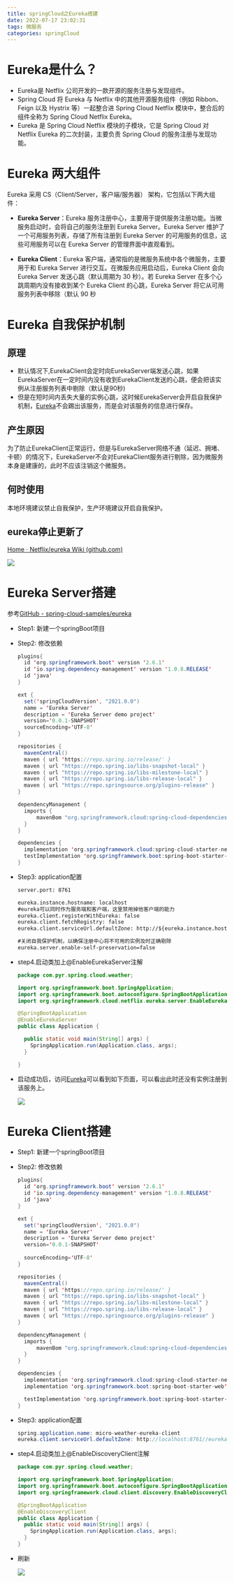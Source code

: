 ```yaml
---
title: springCloud之Eureka搭建
date: 2022-07-17 23:02:31
tags: 微服务
categories: springCloud
---
```


# Eureka是什么？

- Eureka是 Netflix 公司开发的一款开源的服务注册与发现组件。
- Spring Cloud 将 Eureka 与 Netflix 中的其他开源服务组件（例如 Ribbon、Feign 以及 Hystrix 等）一起整合进 Spring Cloud Netflix 模块中，整合后的组件全称为 Spring Cloud Netflix Eureka。
- Eureka 是 Spring Cloud Netflix 模块的子模块，它是 Spring Cloud 对 Netflix Eureka 的二次封装，主要负责 Spring Cloud 的服务注册与发现功能。

# Eureka 两大组件

Eureka 采用 CS（Client/Server，客户端/服务器） 架构，它包括以下两大组件：

- **Eureka Server**：Eureka 服务注册中心，主要用于提供服务注册功能。当微服务启动时，会将自己的服务注册到 Eureka Server。Eureka Server 维护了一个可用服务列表，存储了所有注册到 Eureka Server 的可用服务的信息，这些可用服务可以在 Eureka Server 的管理界面中直观看到。

- **Eureka Client**：Eureka 客户端，通常指的是微服务系统中各个微服务，主要用于和 Eureka Server 进行交互。在微服务应用启动后，Eureka Client 会向 Eureka Server 发送心跳（默认周期为 30 秒）。若 Eureka Server 在多个心跳周期内没有接收到某个 Eureka Client 的心跳，Eureka Server 将它从可用服务列表中移除（默认 90 秒



# Eureka 自我保护机制

## 原理

- 默认情况下,EurekaClient会定时向EurekaServer端发送心跳，如果EurekaServer在一定时间内没有收到EurekaClient发送的心跳，便会把该实例从注册服务列表中剔除（默认是90秒)
- 但是在短时间内丢失大量的实例心跳，这时候EurekaServer会开启自我保护机制，[Eureka](https://so.csdn.net/so/search?q=Eureka&spm=1001.2101.3001.7020)不会踢出该服务，而是会对该服务的信息进行保存。

## 产生原因

为了防止EurekaClient正常运行，但是与EurekaServer网络不通（延迟、拥堵、卡顿）的情况下，EurekaServer不会对EurekaClient服务进行剔除，因为微服务本身是建康的，此时不应该注销这个微服务。

## 何时使用

本地环境建议禁止自我保护，生产环境建议开启自我保护。



## eureka停止更新了

[Home · Netflix/eureka Wiki (github.com)](https://github.com/Netflix/eureka/wiki)

<img src="https://tva1.sinaimg.cn/large/e6c9d24ely1h5fdi19u9dj215a0u0q7v.jpg" style="zoom:100%;" />



# Eureka Server搭建

参考[GitHub - spring-cloud-samples/eureka](https://github.com/spring-cloud-samples/eureka)

- Step1: 新建一个springBoot项目

- Step2: 修改依赖

  ```java
  plugins{
  	id 'org.springframework.boot' version '2.6.1'
  	id 'io.spring.dependency-management' version '1.0.8.RELEASE'
  	id 'java'
  }
  
  ext {
  	set('springCloudVersion', "2021.0.0")
  	name = 'Eureka Server'
  	description = 'Eureka Server demo project'
  	version='0.0.1-SNAPSHOT'
  	sourceEncoding='UTF-8'
  }
  
  repositories {
  	mavenCentral()
  	maven { url 'https://repo.spring.io/release/' }
  	maven { url "https://repo.spring.io/libs-snapshot-local" }
  	maven { url "https://repo.spring.io/libs-milestone-local" }
  	maven { url "https://repo.spring.io/libs-release-local" }
  	maven { url "https://repo.springsource.org/plugins-release" }
  }
  
  dependencyManagement {
  	imports {
  		mavenBom "org.springframework.cloud:spring-cloud-dependencies:${springCloudVersion}"
  	}
  }
  
  dependencies {
  	implementation 'org.springframework.cloud:spring-cloud-starter-netflix-eureka-server'
  	testImplementation 'org.springframework.boot:spring-boot-starter-test'
  }
  ```

- Step3: application配置

  ```xml
  server.port: 8761
  
  eureka.instance.hostname: localhost
  #eureka可以同时作为服务端和客户端，这里禁用掉他客户端的能力
  eureka.client.registerWithEureka: false
  eureka.client.fetchRegistry: false
  eureka.client.serviceUrl.defaultZone: http://${eureka.instance.hostname}:${server.port}/eureka/
  
  #关闭自我保护机制，以确保注册中心将不可用的实例及时正确剔除
  eureka.server.enable-self-preservation=false
  ```

- step4.启动类加上@EnableEurekaServer注解

  ```java
  package com.pyr.spring.cloud.weather;
  
  import org.springframework.boot.SpringApplication;
  import org.springframework.boot.autoconfigure.SpringBootApplication;
  import org.springframework.cloud.netflix.eureka.server.EnableEurekaServer;
  
  @SpringBootApplication
  @EnableEurekaServer
  public class Application {
  
    public static void main(String[] args) {
      SpringApplication.run(Application.class, args);
    }
  
  }
  
  ```

- 启动成功后，访问[Eureka](http://localhost:8761/)可以看到如下页面，可以看出此时还没有实例注册到该服务上。

  ![](https://tva1.sinaimg.cn/large/e6c9d24ely1h5ap4xbr46j21ex0u0jvx.jpg)

# Eureka Client搭建

- Step1: 新建一个springBoot项目

- Step2: 修改依赖

  ```java
  plugins{
  	id 'org.springframework.boot' version '2.6.1'
  	id 'io.spring.dependency-management' version '1.0.8.RELEASE'
  	id 'java'
  }
  
  ext {
  	set('springCloudVersion', "2021.0.0")
  	name = 'Eureka Server'
  	description = 'Eureka Server demo project'
  	version='0.0.1-SNAPSHOT'
      
  	sourceEncoding='UTF-8'
  }
  
  repositories {
  	mavenCentral()
  	maven { url 'https://repo.spring.io/release/' }
  	maven { url "https://repo.spring.io/libs-snapshot-local" }
  	maven { url "https://repo.spring.io/libs-milestone-local" }
  	maven { url "https://repo.spring.io/libs-release-local" }
  	maven { url "https://repo.springsource.org/plugins-release" }
  }
  
  dependencyManagement {
  	imports {
  		mavenBom "org.springframework.cloud:spring-cloud-dependencies:${springCloudVersion}"
  	}
  }
  
  dependencies {
  	implementation 'org.springframework.cloud:spring-cloud-starter-netflix-eureka-client'
  	implementation 'org.springframework.boot:spring-boot-starter-web'
  
  	testImplementation 'org.springframework.boot:spring-boot-starter-test'
  }
  ```

- Step3: application配置

  ```java
  spring.application.name: micro-weather-eureka-client
  eureka.client.serviceUrl.defaultZone: http://localhost:8761//eureka/
  ```

- step4.启动类加上@EnableDiscoveryClient注解

  ```java
  package com.pyr.spring.cloud.weather;
  
  import org.springframework.boot.SpringApplication;
  import org.springframework.boot.autoconfigure.SpringBootApplication;
  import org.springframework.cloud.client.discovery.EnableDiscoveryClient;
  
  @SpringBootApplication
  @EnableDiscoveryClient
  public class Application {
    public static void main(String[] args) {
      SpringApplication.run(Application.class, args);
    }
  }
  ```

- 刷新

  ![](https://tva1.sinaimg.cn/large/e6c9d24ely1h5aordxc7lj21dz0u0434.jpg)
